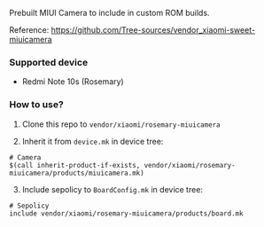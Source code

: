 Prebuilt MIUI Camera to include in custom ROM builds.

Reference: https://github.com/Tree-sources/vendor_xiaomi-sweet-miuicamera

### Supported device
* Redmi Note 10s (Rosemary)

### How to use?

1. Clone this repo to `vendor/xiaomi/rosemary-miuicamera`

2. Inherit it from `device.mk` in device tree:

```
# Camera
$(call inherit-product-if-exists, vendor/xiaomi/rosemary-miuicamera/products/miuicamera.mk)
```

3. Include sepolicy to `BoardConfig.mk` in device tree:

```
# Sepolicy
include vendor/xiaomi/rosemary-miuicamera/products/board.mk
```
